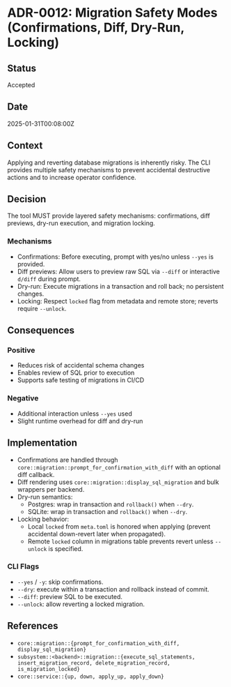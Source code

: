 # ADR-0012: Migration Safety Modes (Confirmations, Diff, Dry-Run, Locking)

## Status

Accepted

## Date

2025-01-31T00:08:00Z

## Context

Applying and reverting database migrations is inherently risky. The CLI provides multiple safety mechanisms to prevent accidental destructive actions and to increase operator confidence.

## Decision

The tool MUST provide layered safety mechanisms: confirmations, diff previews, dry-run execution, and migration locking.

### Mechanisms
- Confirmations: Before executing, prompt with yes/no unless `--yes` is provided.
- Diff previews: Allow users to preview raw SQL via `--diff` or interactive `d/diff` during prompt.
- Dry-run: Execute migrations in a transaction and roll back; no persistent changes.
- Locking: Respect `locked` flag from metadata and remote store; reverts require `--unlock`.

## Consequences

### Positive
- Reduces risk of accidental schema changes
- Enables review of SQL prior to execution
- Supports safe testing of migrations in CI/CD

### Negative
- Additional interaction unless `--yes` used
- Slight runtime overhead for diff and dry-run

## Implementation

- Confirmations are handled through `core::migration::prompt_for_confirmation_with_diff` with an optional diff callback.
- Diff rendering uses `core::migration::display_sql_migration` and bulk wrappers per backend.
- Dry-run semantics:
  - Postgres: wrap in transaction and `rollback()` when `--dry`.
  - SQLite: wrap in transaction and `rollback()` when `--dry`.
- Locking behavior:
  - Local `locked` from `meta.toml` is honored when applying (prevent accidental down-revert later when propagated).
  - Remote `locked` column in migrations table prevents revert unless `--unlock` is specified.

### CLI Flags
- `--yes` / `-y`: skip confirmations.
- `--dry`: execute within a transaction and rollback instead of commit.
- `--diff`: preview SQL to be executed.
- `--unlock`: allow reverting a locked migration.

## References

- `core::migration::{prompt_for_confirmation_with_diff, display_sql_migration}`
- `subsystem::<backend>::migration::{execute_sql_statements, insert_migration_record, delete_migration_record, is_migration_locked}`
- `core::service::{up, down, apply_up, apply_down}`
